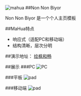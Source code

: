 ![mahua](mahua-logo.jpg)
##Non Non Biyor

Non Non Biyor 是一个个人主页模板

##MaHua特点
* 响应式（适配PC和移动端）
* 结构清晰，层次分明

##演示地址： [绘枫和畅](http://www.coolecho.net)
 

##展示
###PC
![PC](http://img.coolecho.net/2016/03/20160320pic.jpg)

###平板
![pad](http://img.coolecho.net/2016/03/20160320pici.png)


###移动端
![pad](http://img.coolecho.net/2016/03/20160320picm.jpg)